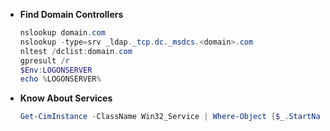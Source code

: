 
- **Find Domain Controllers**
  ```ps1
  nslookup domain.com
  nslookup -type=srv _ldap._tcp.dc._msdcs.<domain>.com
  nltest /dclist:domain.com
  gpresult /r
  $Env:LOGONSERVER 
  echo %LOGONSERVER%
  ```

- **Know About Services**
  ```ps1
  Get-CimInstance -ClassName Win32_Service | Where-Object {$_.StartName -like 'svcIIS*'} | Select-Object *
  ```
